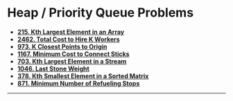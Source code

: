 # Heap / Priority Queue Problems

* **[215. Kth Largest Element in an Array](https://leetcode.com/problems/kth-largest-element-in-an-array/)**
* **[2462. Total Cost to Hire K Workers](https://leetcode.com/problems/total-cost-to-hire-k-workers/)**
* **[973. K Closest Points to Origin](https://leetcode.com/problems/k-closest-points-to-origin/)**
* **[1167. Minimum Cost to Connect Sticks](https://leetcode.com/problems/minimum-cost-to-connect-sticks/)**
* **[703. Kth Largest Element in a Stream](https://leetcode.com/problems/kth-largest-element-in-a-stream/)**
* **[1046. Last Stone Weight](https://leetcode.com/problems/last-stone-weight/)**
* **[378. Kth Smallest Element in a Sorted Matrix](https://leetcode.com/problems/kth-smallest-element-in-a-sorted-matrix/)**
* **[871. Minimum Number of Refueling Stops](https://leetcode.com/problems/minimum-number-of-refueling-stops/)**

---
